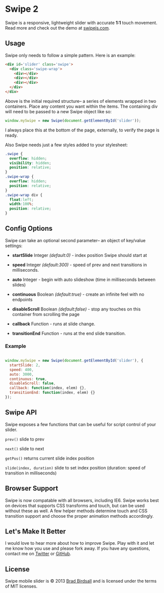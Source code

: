 # Swipe 2
Swipe is a responsive, lightweight slider with accurate **1:1** touch movement. Read more and check out the demo at [swipejs.com](http://swipejs.com).

## Usage
Swipe only needs to follow a simple pattern. Here is an example:

``` html
<div id='slider' class='swipe'>
  <div class='swipe-wrap'>
    <div></div>
    <div></div>
    <div></div>
  </div>
</div>
```

Above is the initial required structure– a series of elements wrapped in two containers. Place any content you want within the items. The containing div will need to be passed to a new Swipe object like so:

``` js
window.mySwipe = new Swipe(document.getElementById('slider'));
```

I always place this at the bottom of the page, externally, to verify the page is ready.

Also Swipe needs just a few styles added to your stylesheet:

``` css
.swipe {
  overflow: hidden;
  visibility: hidden;
  position: relative;
}
.swipe-wrap {
  overflow: hidden;
  position: relative;
}
.swipe-wrap div {
  float:left;
  width:100%;
  position: relative;
}
```

## Config Options

Swipe can take an optional second parameter– an object of key/value settings:

- **startSlide** Integer *(default:0)* - index position Swipe should start at

-	**speed** Integer *(default:300)* - speed of prev and next transitions in milliseconds.

- **auto** Integer - begin with auto slideshow (time in milliseconds between slides)

- **continuous** Boolean *(default:true)* - create an infinite feel with no endpoints

- **disableScroll** Boolean *(default:false)* - stop any touches on this container from scrolling the page
 
-	**callback** Function - runs at slide change.

- **transitionEnd** Function - runs at the end slide transition.

### Example

``` js

window.mySwipe = new Swipe(document.getElementById('slider'), {
  startSlide: 2,
  speed: 400,
  auto: 3000,
  continuous: true,
  disableScroll: false,
  callback: function(index, elem) {},
  transitionEnd: function(index, elem) {}
});

```


## Swipe API

Swipe exposes a few functions that can be useful for script control of your slider.

`prev()` slide to prev

`next()` slide to next

`getPos()` returns current slide index position

`slide(index, duration)` slide to set index position (duration: speed of transition in milliseconds)

## Browser Support
Swipe is now compatable with all browsers, including IE6. Swipe works best on devices that supports CSS transforms and touch, but can be used without these as well. A few helper methods determine touch and CSS transition support and choose the proper animation methods accordingly.


## Let's Make It Better
I would love to hear more about how to improve Swipe. Play with it and let me know how you use and please fork away. If you have any questions, contact me on [Twitter](http://twitter.com/bradbirdsall) or [GitHub](http://github.com/bradbirdsall).


## License
Swipe mobile slider is &copy; 2013 [Brad Birdsall](http://bradbirdsall.com) and is licensed under the terms of MIT licenses. 